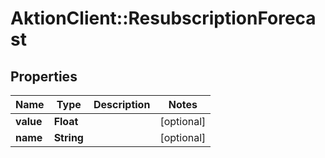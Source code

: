 # AktionClient::ResubscriptionForecast

## Properties
Name | Type | Description | Notes
------------ | ------------- | ------------- | -------------
**value** | **Float** |  | [optional] 
**name** | **String** |  | [optional] 


